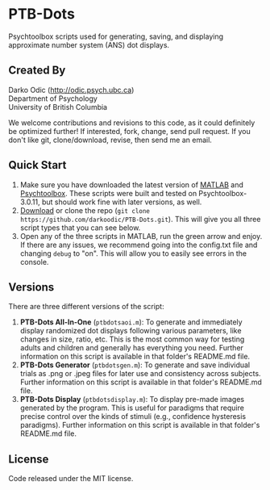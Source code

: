 # PTB-Dots
Psychtoolbox scripts used for generating, saving, and displaying approximate number system (ANS) dot displays. 

## Created By
Darko Odic (http://odic.psych.ubc.ca) <br />
Department of Psychology <br />
University of British Columbia <br />

We welcome contributions and revisions to this code, as it could definitely be optimized further! If interested, fork, change, send pull request. If you don't like git, clone/download, revise, then send me an email.

## Quick Start

1. Make sure you have downloaded the latest version of <a href="http://www.mathworks.com/products/matlab/">MATLAB</a> and <a href="http://psychtoolbox.org/">Psychtoolbox</a>. These scripts were built and tested on Psychtoolbox-3.0.11, but should work fine with later versions, as well. 
2. <a href="https://github.com/darkoodic/PTB-Dots/archive/master.zip">Download</a> or clone the repo (`git clone https://github.com/darkoodic/PTB-Dots.git`). This will give you all three script types that you can see below.
3. Open any of the three scripts in MATLAB, run the green arrow and enjoy. If there are any issues, we recommend going into the config.txt file and changing `debug` to "on". This will allow you to easily see errors in the console. 

## Versions
There are three different versions of the script:

1. **PTB-Dots All-In-One** (`ptbdotsaoi.m`): To generate and immediately display randomized dot displays following various parameters, like changes in size, ratio, etc. This is the most common way for testing adults and children and generally has everything you need. Further information on this script is available in that folder's README.md file. 
2. **PTB-Dots Generator** (`ptbdotsgen.m`): To generate and save individual trials as .png or .jpeg files for later use and consistency across subjects. Further information on this script is available in that folder's README.md file. 
3. **PTB-Dots Display** (`ptbdotsdisplay.m`): To display pre-made images generated by the program. This is useful for paradigms that require precise control over the kinds of stimuli (e.g., confidence hysteresis paradigms). Further information on this script is available in that folder's README.md file. 

## License
Code released under the MIT license.

